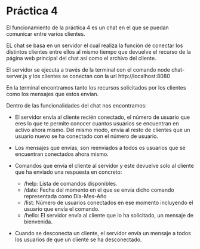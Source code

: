 # Práctica 4

El funcionamiento de la práctica 4 es un chat en el que se puedan comunicar entre varios clientes.

EL chat se basa en un servidor el cual realiza la función de conectar los distintos clientes entre ellos al mismo tiempo que devuelve el recurso de la página web principal del chat así como el archivo del cliente.

El servidor se ejecuta a través de la terminal con el comando node chat-server.js y los clientes se conectan con la url http://localhost:8080

En la terminal encontramos tanto los recursos solicitados por los clientes como los mensajes que estos envían.

Dentro de las funcionalidades del chat nos encontramos:

 - El servidor envía al cliente recién conectado, el número de usuario que eres lo que te permite conocer cuantos usuarios se encuentran en activo ahora mismo. Del mismo modo, envía al resto de clientes que un usuario nuevo se ha conectado con el número de usuario.

 - Los mensajes que envías, son reenviados a todos os usuarios que se encuentran conectados ahora mismo.

 - Comandos que envía el cliente al servidor y este devuelve solo al cliente que ha enviado una respuesta en concreto:
    - /help: Lista de comandos disponibles.
    - /date: Fecha del momento en el que se envía dicho comando representada como Día-Mes-Año
    - /list: Número de usuarios conectados en ese momento incluyendo el usuario que envía el comando.
    - /hello: El servidor envía al cliente que lo ha solicitado, un mensaje de bienvenida.

- Cuando se desconecta un cliente, el servidor envía un mensaje a todos los usuarios de que un cliente se ha desconectado.
